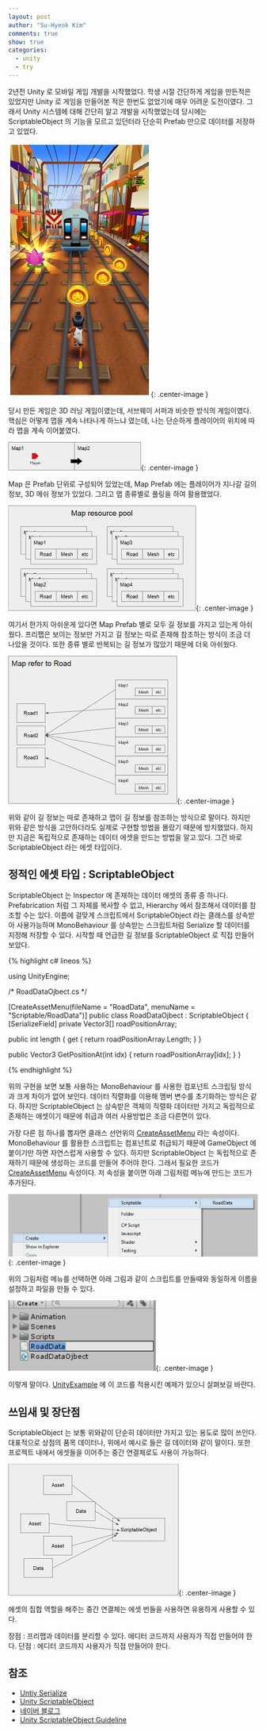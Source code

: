 ```yaml
---
layout: post
author: "Su-Hyeok Kim"
comments: true
show: true
categories:
  - unity
  - try
---
```


2년전 Unity 로 모바일 게임 개발을 시작했었다. 학생 시절 간단하게 게임을 만든적은 있었지만 Unity 로 게임을 만들어본 적은 한번도 없었기에 매우 어려운 도전이였다. 그래서 Unity 시스템에 대해 간단히 알고 개발을 시작했었는데 당시에는 ScriptableObject 의 기능을 모르고 있던터라 단순히 Prefab 만으로 데이터를 저장하고 있었다.

![Subway suffer](/images/subwaysurfer.png){: .center-image }

당시 만든 게임은 3D 러닝 게임이였는데, 서브웨이 서퍼과 비슷한 방식의 게임이였다. 핵심은 어떻게 맵을 계속 나타나게 하느냐 였는데, 나는 단순하게 플레이어의 위치에 따라 맵을 계속 이어붙였다.

![runtime map](/images/map_example_0.png){: .center-image }

Map 은 Prefab 단위로 구성되어 있었는데, Map Prefab 에는 플레이어가 지나갈 길의 정보, 3D 메쉬 정보가 있었다. 그리고 맵 종류별로 풀링을 하여 활용했었다.

![map pooling](/images/map_example_1.png){: .center-image }

여기서 한가지 아쉬운게 있다면 Map Prefab 별로 모두 길 정보를 가지고 있는게 아쉬웠다. 프리팹은 보이는 정보만 가지고 길 정보는 따로 존재해  참조하는 방식이 조금 더 나았을 것이다. 또한 종류 별로 반복되는 길 정보가 많았기 때문에 더욱 아쉬웠다.

![map refer to road data](/images/map_example_2.png){: .center-image }

위와 같이 길 정보는 따로 존재하고 맵이 길 정보를 참조하는 방식으로 말이다. 하지만 위와 같은 방식을 고안하더라도 실제로 구현할 방법을 몰랐기 때문에 방치했었다. 하지만 지금은 독립적으로 존재하는 데이터 에셋을 만드는 방법을 알고 있다. 그건 바로 ScriptableObject 라는 에셋 타입이다.

## 정적인 에셋 타입 : ScriptableObject

ScriptableObject 는 Inspector 에 존재하는 데이터 에셋의 종류 중 하나다. Prefabrication 처럼 그 자체를 복사할 수 없고, Hierarchy 에서 참조해서 데이터를 참조할 수는 있다. 이름에 걸맞게 스크립트에서 ScriptableObject 라는 클래스를 상속받아 사용가능하며 MonoBehaviour 를 상속받는 스크립트처럼 Serialize 할 데이터를 지정해 저장할 수 있다. 시작할 때 언급한 길 정보를 ScriptableObject 로 직접 만들어 보았다.

{% highlight c# lineos %}

using UnityEngine;

/\*
  RoadDataOjbect.cs
\*/

[CreateAssetMenu(fileName = "RoadData", menuName = "Scriptable/RoadData")]
public class RoadDataOjbect : ScriptableObject
{
  [SerializeField]
  private Vector3[] roadPositionArray;

  public int length { get { return roadPositionArray.Length; } }

  public Vector3 GetPositionAt(int idx)
  {
    return roadPositionArray[idx];
  }
}

{% endhighlight %}

위의 구현을 보면 보통 사용하는 MonoBehaviour 를 사용한 컴포넌트 스크립팅 방식과 크게 차이가 없어 보인다. 데이터 직렬화를 이용해 멤버 변수를 초기화하는 방식은 같다. 하지만 ScriptableObject 는 상속받은 객체의 직렬화 데이터만 가지고 독립적으로 존재하는 애셋이기 때문에 취급과 여러 사용방법은 조금 다른면이 있다.

가장 다른 점 하나를 뽑자면 클래스 선언위의 [CreateAssetMenu](https://docs.unity3d.com/ScriptReference/CreateAssetMenuAttribute.html) 라는 속성이다. MonoBehaviour 를 활용한 스크립트는 컴포넌트로 취급되기 때문에 GameObject 에 붙이기만 하면 자연스럽게 사용할 수 있다. 하지만 ScriptableObject 는 독립적으로 존재하기 때문에 생성하는 코드를 만들어 주어야 한다. 그래서 필요한 코드가 [CreateAssetMenu](https://docs.unity3d.com/ScriptReference/CreateAssetMenuAttribute.html) 속성이다. 저 속성을 붙이면 아래 그림처럼 메뉴에 만드는 코드가 추가된다.

![make scriptableObject](/images/make_scriptableobject.png){: .center-image }

위의 그림처럼 메뉴를 선택하면 아래 그림과 같이 스크립트를 만들때와 동일하게 이름을 설정하고 파일을 만들 수 있다.

![make scriptableObject inspector](/images/make_scriptableobject_inspector.png){: .center-image }

이렇게 말이다. [UnityExample](https://github.com/hrmrzizon/UnityExample) 에 이 코드를 적용시킨 예제가 있으니 살펴보길 바란다.

## 쓰임새 및 장단점

ScriptableObject 는 보통 위와같이 단순히 데이터만 가지고 있는 용도로 많이 쓰인다. 대표적으로 상점의 품목 데이터나, 위에서 예시로 들은 길 데이터와 같이 말이다. 또한 프로젝트 내에서 에셋들을 이어주는 중간 연결체로도 사용이 가능하다.

![set of asset or data](/images/set_scriptableobject.png){: .center-image }

에셋의 집합 역할을 해주는 중간 연결체는 에셋 번들을 사용하면 유용하게 사용할 수 있다.

장점 : 프리팹과 데이터를 분리할 수 있다. 에디터 코드까지 사용자가 직접 만들어야 한다.
단점 : 에디터 코드까지 사용자가 직접 만들어야 한다.

## 참조

- [Untiy Serialize](https://docs.unity3d.com/kr/current/Manual/script-Serialization.html)
- [Unity ScriptableObject](https://docs.unity3d.com/kr/current/Manual/class-ScriptableObject.html)
- [네이버 블로그](http://blog.naver.com/PostView.nhn?blogId=hammerimpact&logNo=220770261760)
- [Unity ScriptableObject Guideline](https://unity3d.com/kr/learn/tutorials/modules/beginner/live-training-archive/scriptable-objects)
